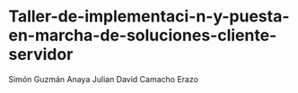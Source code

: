 # Taller-de-implementaci-n-y-puesta-en-marcha-de-soluciones-cliente-servidor
Simón Guzmán Anaya
Julian David Camacho Erazo
